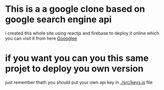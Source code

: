 # This is a a google clone based on google search engine api

i created this whole site using reactjs and firebase to deploy it online which you can visit it from here [Goooglee](https://my-goooglee.web.app/)

# if you want you can you this same projet to deploy you own version 

just remember thath you should put your own api key in [./src/keys.js](https://github.com/Faouzielbakri/google-clone/blob/main/src/keys.js) file 


